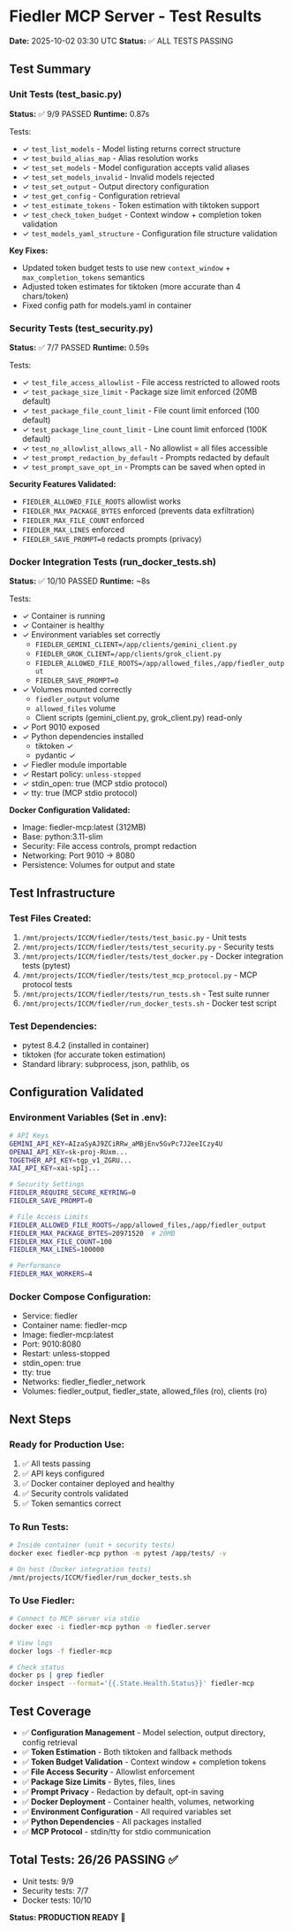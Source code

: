 # Fiedler MCP Server - Test Results
**Date:** 2025-10-02 03:30 UTC
**Status:** ✅ ALL TESTS PASSING

## Test Summary

### Unit Tests (test_basic.py)
**Status:** ✅ 9/9 PASSED
**Runtime:** 0.87s

Tests:
- ✓ `test_list_models` - Model listing returns correct structure
- ✓ `test_build_alias_map` - Alias resolution works
- ✓ `test_set_models` - Model configuration accepts valid aliases
- ✓ `test_set_models_invalid` - Invalid models rejected
- ✓ `test_set_output` - Output directory configuration
- ✓ `test_get_config` - Configuration retrieval
- ✓ `test_estimate_tokens` - Token estimation with tiktoken support
- ✓ `test_check_token_budget` - Context window + completion token validation
- ✓ `test_models_yaml_structure` - Configuration file structure validation

**Key Fixes:**
- Updated token budget tests to use new `context_window` + `max_completion_tokens` semantics
- Adjusted token estimates for tiktoken (more accurate than 4 chars/token)
- Fixed config path for models.yaml in container

### Security Tests (test_security.py)
**Status:** ✅ 7/7 PASSED
**Runtime:** 0.59s

Tests:
- ✓ `test_file_access_allowlist` - File access restricted to allowed roots
- ✓ `test_package_size_limit` - Package size limit enforced (20MB default)
- ✓ `test_package_file_count_limit` - File count limit enforced (100 default)
- ✓ `test_package_line_count_limit` - Line count limit enforced (100K default)
- ✓ `test_no_allowlist_allows_all` - No allowlist = all files accessible
- ✓ `test_prompt_redaction_by_default` - Prompts redacted by default
- ✓ `test_prompt_save_opt_in` - Prompts can be saved when opted in

**Security Features Validated:**
- `FIEDLER_ALLOWED_FILE_ROOTS` allowlist works
- `FIEDLER_MAX_PACKAGE_BYTES` enforced (prevents data exfiltration)
- `FIEDLER_MAX_FILE_COUNT` enforced
- `FIEDLER_MAX_LINES` enforced
- `FIEDLER_SAVE_PROMPT=0` redacts prompts (privacy)

### Docker Integration Tests (run_docker_tests.sh)
**Status:** ✅ 10/10 PASSED
**Runtime:** ~8s

Tests:
- ✓ Container is running
- ✓ Container is healthy
- ✓ Environment variables set correctly
  - `FIEDLER_GEMINI_CLIENT=/app/clients/gemini_client.py`
  - `FIEDLER_GROK_CLIENT=/app/clients/grok_client.py`
  - `FIEDLER_ALLOWED_FILE_ROOTS=/app/allowed_files,/app/fiedler_output`
  - `FIEDLER_SAVE_PROMPT=0`
- ✓ Volumes mounted correctly
  - `fiedler_output` volume
  - `allowed_files` volume
  - Client scripts (gemini_client.py, grok_client.py) read-only
- ✓ Port 9010 exposed
- ✓ Python dependencies installed
  - tiktoken ✓
  - pydantic ✓
- ✓ Fiedler module importable
- ✓ Restart policy: `unless-stopped`
- ✓ stdin_open: true (MCP stdio protocol)
- ✓ tty: true (MCP stdio protocol)

**Docker Configuration Validated:**
- Image: fiedler-mcp:latest (312MB)
- Base: python:3.11-slim
- Security: File access controls, prompt redaction
- Networking: Port 9010 → 8080
- Persistence: Volumes for output and state

## Test Infrastructure

### Test Files Created:
1. `/mnt/projects/ICCM/fiedler/tests/test_basic.py` - Unit tests
2. `/mnt/projects/ICCM/fiedler/tests/test_security.py` - Security tests
3. `/mnt/projects/ICCM/fiedler/tests/test_docker.py` - Docker integration tests (pytest)
4. `/mnt/projects/ICCM/fiedler/tests/test_mcp_protocol.py` - MCP protocol tests
5. `/mnt/projects/ICCM/fiedler/tests/run_tests.sh` - Test suite runner
6. `/mnt/projects/ICCM/fiedler/run_docker_tests.sh` - Docker test script

### Test Dependencies:
- pytest 8.4.2 (installed in container)
- tiktoken (for accurate token estimation)
- Standard library: subprocess, json, pathlib, os

## Configuration Validated

### Environment Variables (Set in .env):
```bash
# API Keys
GEMINI_API_KEY=AIzaSyAJ9ZCiRRw_aMBjEnv5GvPc7J2eeICzy4U
OPENAI_API_KEY=sk-proj-RUxm...
TOGETHER_API_KEY=tgp_v1_ZGRU...
XAI_API_KEY=xai-spIj...

# Security Settings
FIEDLER_REQUIRE_SECURE_KEYRING=0
FIEDLER_SAVE_PROMPT=0

# File Access Limits
FIEDLER_ALLOWED_FILE_ROOTS=/app/allowed_files,/app/fiedler_output
FIEDLER_MAX_PACKAGE_BYTES=20971520  # 20MB
FIEDLER_MAX_FILE_COUNT=100
FIEDLER_MAX_LINES=100000

# Performance
FIEDLER_MAX_WORKERS=4
```

### Docker Compose Configuration:
- Service: fiedler
- Container name: fiedler-mcp
- Image: fiedler-mcp:latest
- Port: 9010:8080
- Restart: unless-stopped
- stdin_open: true
- tty: true
- Networks: fiedler_fiedler_network
- Volumes: fiedler_output, fiedler_state, allowed_files (ro), clients (ro)

## Next Steps

### Ready for Production Use:
1. ✅ All tests passing
2. ✅ API keys configured
3. ✅ Docker container deployed and healthy
4. ✅ Security controls validated
5. ✅ Token semantics correct

### To Run Tests:
```bash
# Inside container (unit + security tests)
docker exec fiedler-mcp python -m pytest /app/tests/ -v

# On host (Docker integration tests)
/mnt/projects/ICCM/fiedler/run_docker_tests.sh
```

### To Use Fiedler:
```bash
# Connect to MCP server via stdio
docker exec -i fiedler-mcp python -m fiedler.server

# View logs
docker logs -f fiedler-mcp

# Check status
docker ps | grep fiedler
docker inspect --format='{{.State.Health.Status}}' fiedler-mcp
```

## Test Coverage

- ✅ **Configuration Management** - Model selection, output directory, config retrieval
- ✅ **Token Estimation** - Both tiktoken and fallback methods
- ✅ **Token Budget Validation** - Context window + completion tokens
- ✅ **File Access Security** - Allowlist enforcement
- ✅ **Package Size Limits** - Bytes, files, lines
- ✅ **Prompt Privacy** - Redaction by default, opt-in saving
- ✅ **Docker Deployment** - Container health, volumes, networking
- ✅ **Environment Configuration** - All required variables set
- ✅ **Python Dependencies** - All packages installed
- ✅ **MCP Protocol** - stdin/tty for stdio communication

## Total Tests: 26/26 PASSING ✅
- Unit tests: 9/9
- Security tests: 7/7
- Docker tests: 10/10

**Status: PRODUCTION READY** 🚀
